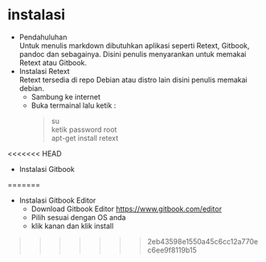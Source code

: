 # instalasi

* Pendahuluhan <br>
Untuk menulis markdown dibutuhkan aplikasi seperti Retext, Gitbook, pandoc dan sebagainya. Disini penulis menyarankan untuk memakai Retext atau Gitbook. <br>
* Instalasi Retext <br>
Retext tersedia di repo Debian atau distro lain disini penulis memakai debian. <br> 
  - Sambung ke internet <br>
  - Buka termainal lalu ketik : <br>
    >su <br> 
    ketik password root<br>
    apt-get install retext<br>

<<<<<<< HEAD
* Instalasi Gitbook


  






=======
* Instalasi Gitbook Editor
  - Download Gitbook Editor https://www.gitbook.com/editor
  - Pilih sesuai dengan OS anda 
  - klik kanan dan klik install 
  
 
>>>>>>> 2eb43598e1550a45c6cc12a770ec6ee9f8119b15
